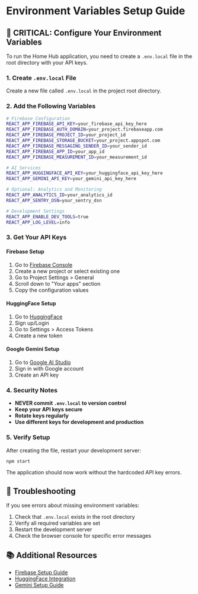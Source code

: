 # Environment Variables Setup Guide

## 🔐 **CRITICAL: Configure Your Environment Variables**

To run the Home Hub application, you need to create a `.env.local` file in the root directory with your API keys.

### 1. Create `.env.local` File

Create a new file called `.env.local` in the project root directory.

### 2. Add the Following Variables

```bash
# Firebase Configuration
REACT_APP_FIREBASE_API_KEY=your_firebase_api_key_here
REACT_APP_FIREBASE_AUTH_DOMAIN=your_project.firebaseapp.com
REACT_APP_FIREBASE_PROJECT_ID=your_project_id
REACT_APP_FIREBASE_STORAGE_BUCKET=your_project.appspot.com
REACT_APP_FIREBASE_MESSAGING_SENDER_ID=your_sender_id
REACT_APP_FIREBASE_APP_ID=your_app_id
REACT_APP_FIREBASE_MEASUREMENT_ID=your_measurement_id

# AI Services
REACT_APP_HUGGINGFACE_API_KEY=your_huggingface_api_key_here
REACT_APP_GEMINI_API_KEY=your_gemini_api_key_here

# Optional: Analytics and Monitoring
REACT_APP_ANALYTICS_ID=your_analytics_id
REACT_APP_SENTRY_DSN=your_sentry_dsn

# Development Settings
REACT_APP_ENABLE_DEV_TOOLS=true
REACT_APP_LOG_LEVEL=info
```

### 3. Get Your API Keys

#### Firebase Setup
1. Go to [Firebase Console](https://console.firebase.google.com/)
2. Create a new project or select existing one
3. Go to Project Settings > General
4. Scroll down to "Your apps" section
5. Copy the configuration values

#### HuggingFace Setup
1. Go to [HuggingFace](https://huggingface.co/)
2. Sign up/Login
3. Go to Settings > Access Tokens
4. Create a new token

#### Google Gemini Setup
1. Go to [Google AI Studio](https://makersuite.google.com/app/apikey)
2. Sign in with Google account
3. Create an API key

### 4. Security Notes

- **NEVER commit `.env.local` to version control**
- **Keep your API keys secure**
- **Rotate keys regularly**
- **Use different keys for development and production**

### 5. Verify Setup

After creating the file, restart your development server:

```bash
npm start
```

The application should now work without the hardcoded API key errors.

## 🚨 **Troubleshooting**

If you see errors about missing environment variables:

1. Check that `.env.local` exists in the root directory
2. Verify all required variables are set
3. Restart the development server
4. Check the browser console for specific error messages

## 📚 **Additional Resources**

- [Firebase Setup Guide](FIREBASE_SETUP.md)
- [HuggingFace Integration](HUGGINGFACE_INTEGRATION.md)
- [Gemini Setup Guide](GEMINI_SETUP.md)
